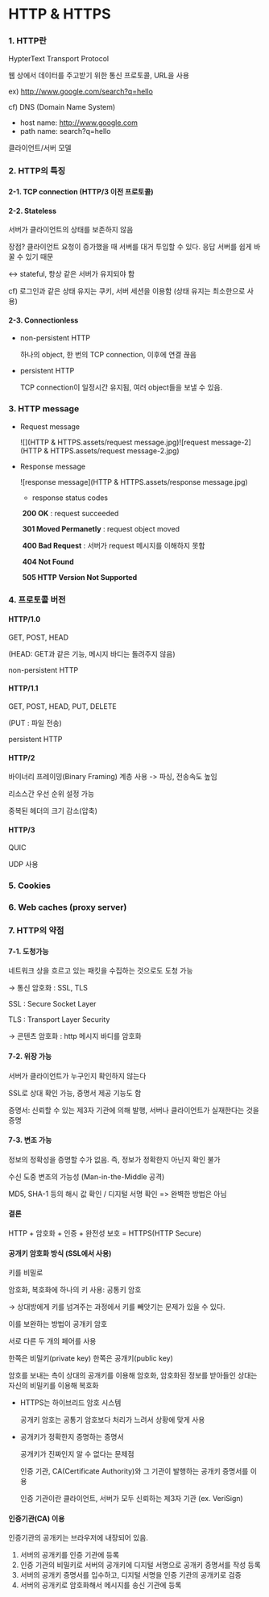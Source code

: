 # **HTTP & HTTPS**

### 1. **HTTP란**

HypterText Transport Protocol

웹 상에서 데이터를 주고받기 위한 통신 프로토콜, URL을 사용

ex) http://www.google.com/search?q=hello

cf) DNS (Domain Name System)

- host name: http://www.google.com
- path name: search?q=hello

클라이언트/서버 모델



### 2. **HTTP의 특징**

#### 2-1. **TCP connection (HTTP/3 이전 프로토콜)**

#### 2-2. **Stateless**

서버가 클라이언트의 상태를 보존하지 않음

장점? 클라이언트 요청이 증가했을 때 서버를 대거 투입할 수 있다. 응답 서버를 쉽게 바꿀 수 있기 때문

↔ stateful, 항상 같은 서버가 유지되야 함

cf) 로그인과 같은 상태 유지는 쿠키, 서버 세션을 이용함 (상태 유지는 최소한으로 사용)

#### 2-3. **Connectionless**

- non-persistent HTTP

  하나의 object, 한 번의 TCP connection, 이후에 연결 끊음

- persistent HTTP

  TCP connection이 일정시간 유지됨, 여러 object들을 보낼 수 있음.



### 3. HTTP message

- Request message

  ![](HTTP & HTTPS.assets/request message.jpg)![request message-2](HTTP & HTTPS.assets/request message-2.jpg)

  

- Response message

  ![response message](HTTP & HTTPS.assets/response message.jpg)

  - response status codes

  ​	**200 OK** : request succeeded

  ​	**301 Moved Permanetly** : request object moved

  ​	**400 Bad Request** : 서버가 request 메시지를 이해하지 못함

  ​	**404 Not Found** 

  ​	**505 HTTP Version Not Supported**



### 4. **프로토콜 버전**

#### **HTTP/1.0**

GET, POST, HEAD

(HEAD: GET과 같은 기능, 메시지 바디는 돌려주지 않음)

non-persistent HTTP

#### **HTTP/1.1**

GET, POST, HEAD, PUT, DELETE

(PUT : 파일 전송)

persistent HTTP

#### **HTTP/2**

바이너리 프레이밍(Binary Framing) 계층 사용 -> 파싱, 전송속도 높임

리소스간 우선 순위 설정 가능

중복된 헤더의 크기 감소(압축)

#### **HTTP/3**

QUIC

UDP 사용



### 5. **Cookies**



### 6. **Web caches (proxy server)**



### 7. **HTTP의 약점**

#### 7-1. **도청가능**

네트워크 상을 흐르고 있는 패킷을 수집하는 것으로도 도청 가능

→  통신 암호화 : SSL, TLS

SSL : Secure Socket Layer

TLS : Transport Layer Security

→  콘텐츠 암호화 : http 메시지 바디를 암호화

#### 7-2. **위장 가능**

서버가 클라이언트가 누구인지 확인하지 않는다

SSL로 상대 확인 가능, 증명서 제공 기능도 함

증명서: 신뢰할 수 있는 제3자 기관에 의해 발행, 서버나 클라이언트가 실재한다는 것을 증명

#### 7-3. **변조 가능**

정보의 정확성을 증명할 수가 없음. 즉, 정보가 정확한지 아닌지 확인 불가

수신 도중 변조의 가능성 (Man-in-the-Middle 공격)

MD5, SHA-1 등의 해시 값 확인 / 디지털 서명 확인 => 완벽한 방법은 아님



#### **결론**

HTTP + 암호화 + 인증 + 완전성 보호 = HTTPS(HTTP Secure)



#### **공개키 암호화 방식 (SSL에서 사용)**

키를 비밀로

암호화, 복호화에 하나의 키 사용: 공통키 암호

→  상대방에게 키를 넘겨주는 과정에서 키를 빼앗기는 문제가 있을 수 있다.

이를 보완하는 방법이 공개키 암호

서로 다른 두 개의 페어를 사용

한쪽은  비밀키(private key)  한쪽은 공개키(public key)

암호를 보내는 측이 상대의 공개키를 이용해 암호화, 암호화된 정보를 받아들인 상대는 자신의 비밀키를 이용해 복호화

- HTTPS는 하이브리드 암호 시스템

  공개키 암호는 공통기 암호보다 처리가 느려서 상황에 맞게 사용

- 공개키가 정확한지 증명하는 증명서

  공개키가 진짜인지 알 수 없다는 문제점

  인증 기관, CA(Certificate Authority)와 그 기관이 발행하는 공개키 증명서를 이용

  인증 기관이란 클라이언트, 서버가 모두 신뢰하는 제3자 기관 (ex. VeriSign)

  

#### 인증기관(CA) 이용

인증기관의 공개키는 브라우저에 내장되어 있음.

1. 서버의 공개키를 인증 기관에 등록
2. 인증 기관의 비밀키로 서버의 공개키에 디지털 서명으로 공개키 증명서를 작성 등록
3. 서버의 공개키 증명서를 입수하고, 디지털 서명을 인증 기관의 공개키로 검증
4. 서버의 공개키로 암호화해서 메시지를 송신 기관에 등록

